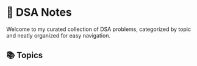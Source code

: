 # 🧠 DSA Notes

Welcome to my curated collection of DSA problems, categorized by topic and neatly organized for easy navigation.

## 📚 Topics
